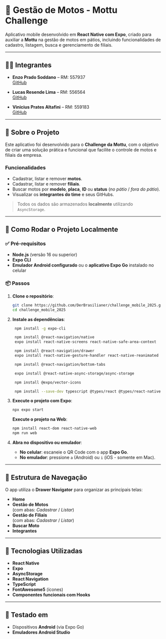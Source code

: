 # 🛵 Gestão de Motos - Mottu Challenge

Aplicativo mobile desenvolvido em **React Native com Expo**, criado para auxiliar a **Mottu** na gestão de motos em pátios, incluindo funcionalidades de cadastro, listagem, busca e gerenciamento de filiais.

---

## 👨‍💻 Integrantes

- **Enzo Prado Soddano** – RM: 557937  
  [GitHub](https://github.com/DerBrasilianer)

- **Lucas Resende Lima** – RM: 556564  
  [GitHub](https://github.com/lucasresendelima)

- **Vinicius Prates Altafini** – RM: 559183  
  [GitHub](https://github.com/vinicius945)

---

## 📱 Sobre o Projeto

Este aplicativo foi desenvolvido para o **Challenge da Mottu**, com o objetivo de criar uma solução prática e funcional que facilite o controle de motos e filiais da empresa.

### Funcionalidades

- Cadastrar, listar e remover **motos**.
- Cadastrar, listar e remover **filiais**.
- Buscar motos por **modelo**, **placa**, **ID** ou **status** (_no pátio_ / _fora do pátio_).
- Visualizar os **integrantes do time** e seus GitHubs.

> Todos os dados são armazenados **localmente** utilizando `AsyncStorage`.

---

## 🚀 Como Rodar o Projeto Localmente

### ✅ Pré-requisitos

- **Node.js** (versão 16 ou superior)
- **Expo CLI**
- **Emulador Android configurado** ou o **aplicativo Expo Go** instalado no celular

### 📦 Passos

1. **Clone o repositório**:
   ```bash
   git clone https://github.com/DerBrasilianer/challenge_mobile_2025.git
   cd challenge_mobile_2025
   ```

2. **Instale as dependências**:
   ```bash
    npm install -g expo-cli

    npm install @react-navigation/native
    expo install react-native-screens react-native-safe-area-context

    npm install @react-navigation/drawer
    expo install react-native-gesture-handler react-native-reanimated

    npm install @react-navigation/bottom-tabs

    expo install @react-native-async-storage/async-storage

    npm install @expo/vector-icons

    npm install --save-dev typescript @types/react @types/react-native

   ```

3. **Execute o projeto com Expo**:
   ```bash
   npx expo start
   ```
   **Execute o projeto na Web**:
   ```bash
   npm install react-dom react-native-web
   npm run web
   ```

5. **Abra no dispositivo ou emulador**:
   - **No celular**: escaneie o QR Code com o app **Expo Go**.
   - **No emulador**: pressione `a` (Android) ou `i` (iOS - somente em Mac).

---

## 🧩 Estrutura de Navegação

O app utiliza o **Drawer Navigator** para organizar as principais telas:

- **Home**
- **Gestão de Motos**  
  (com abas: _Cadastrar_ / _Listar_)
- **Gestão de Filiais**  
  (com abas: _Cadastrar_ / _Listar_)
- **Buscar Moto**
- **Integrantes**

---

## 📁 Tecnologias Utilizadas

- **React Native**
- **Expo**
- **AsyncStorage**
- **React Navigation**
- **TypeScript**
- **FontAwesome5** (ícones)
- **Componentes funcionais com Hooks**

---

## 🧪 Testado em

- Dispositivos **Android** (via Expo Go)
- **Emuladores Android Studio**
